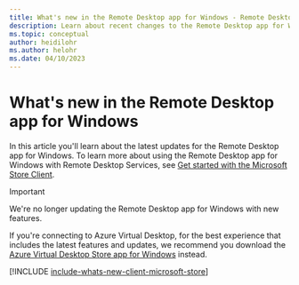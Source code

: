 ```yaml
---
title: What's new in the Remote Desktop app for Windows - Remote Desktop Services
description: Learn about recent changes to the Remote Desktop app for Windows
ms.topic: conceptual
author: heidilohr
ms.author: helohr
ms.date: 04/10/2023
---
```


# What's new in the Remote Desktop app for Windows

In this article you'll learn about the latest updates for the Remote Desktop app for Windows. To learn more about using the Remote Desktop app for Windows with Remote Desktop Services, see [Get started with the Microsoft Store Client](windows.md).

> [!IMPORTANT]
> We're no longer updating the Remote Desktop app for Windows with new features.
>
> If you're connecting to Azure Virtual Desktop, for the best experience that includes the latest features and updates, we recommend you download the [Azure Virtual Desktop Store app for Windows](/azure/virtual-desktop/users/connect-windows-avd-app) instead.

[!INCLUDE [include-whats-new-client-microsoft-store](~/../_azuredocs/articles/virtual-desktop/includes/include-whats-new-client-microsoft-store.md)]
